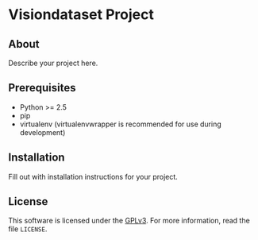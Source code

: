 
# Visiondataset Project #

## About ##

Describe your project here.

## Prerequisites ##

- Python >= 2.5
- pip
- virtualenv (virtualenvwrapper is recommended for use during development)

## Installation ##

Fill out with installation instructions for your project.


License
-------
This software is licensed under the [GPLv3][GPL]. For more
information, read the file ``LICENSE``.

[GPL]: http://www.gnu.org/copyleft/gpl.html
